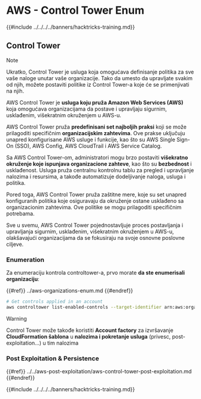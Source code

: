 # AWS - Control Tower Enum

{{#include ../../../../banners/hacktricks-training.md}}

## Control Tower

> [!NOTE]
> Ukratko, Control Tower je usluga koja omogućava definisanje politika za sve vaše naloge unutar vaše organizacije. Tako da umesto da upravljate svakim od njih, možete postaviti politike iz Control Tower-a koje će se primenjivati na njih.

AWS Control Tower je **usluga koju pruža Amazon Web Services (AWS)** koja omogućava organizacijama da postave i upravljaju sigurnim, usklađenim, višekratnim okruženjem u AWS-u.

AWS Control Tower pruža **predefinisani set najboljih praksi** koji se može prilagoditi specifičnim **organizacijskim zahtevima**. Ove prakse uključuju unapred konfigurisane AWS usluge i funkcije, kao što su AWS Single Sign-On (SSO), AWS Config, AWS CloudTrail i AWS Service Catalog.

Sa AWS Control Tower-om, administratori mogu brzo postaviti **višekratno okruženje koje ispunjava organizacione zahteve**, kao što su **bezbednost** i usklađenost. Usluga pruža centralnu kontrolnu tablu za pregled i upravljanje nalozima i resursima, a takođe automatizuje dodeljivanje naloga, usluga i politika.

Pored toga, AWS Control Tower pruža zaštitne mere, koje su set unapred konfiguranih politika koje osiguravaju da okruženje ostane usklađeno sa organizacionim zahtevima. Ove politike se mogu prilagoditi specifičnim potrebama.

Sve u svemu, AWS Control Tower pojednostavljuje proces postavljanja i upravljanja sigurnim, usklađenim, višekratnim okruženjem u AWS-u, olakšavajući organizacijama da se fokusiraju na svoje osnovne poslovne ciljeve.

### Enumeration

Za enumeraciju kontrola controltower-a, prvo morate **da ste enumerisali organizaciju**:

{{#ref}}
../aws-organizations-enum.md
{{#endref}}
```bash
# Get controls applied in an account
aws controltower list-enabled-controls --target-identifier arn:aws:organizations::<acc_id>:ou/<ou-id>
```
> [!WARNING]
> Control Tower može takođe koristiti **Account factory** za izvršavanje **CloudFormation šablona** u **nalozima i pokretanje usluga** (privesc, post-exploitation...) u tim nalozima

### Post Exploitation & Persistence

{{#ref}}
../../aws-post-exploitation/aws-control-tower-post-exploitation.md
{{#endref}}

{{#include ../../../../banners/hacktricks-training.md}}
